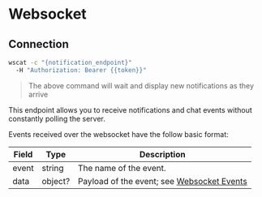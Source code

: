 # Websocket

## Connection

```bash
wscat -c "{notification_endpoint}"
  -H "Authorization: Bearer {{token}}"
```

> The above command will wait and display new notifications as they arrive

This endpoint allows you to receive notifications and chat events without constantly polling the server.

Events received over the websocket have the follow basic format:

Field | Type    | Description
----- | ------- | -----------------------
event | string  | The name of the event.
data  | object? | Payload of the event; see [Websocket Events](#websocket-events)
